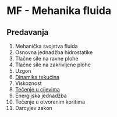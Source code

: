 # MF - Mehanika fluida

## Predavanja
1. Mehanička svojstva fluida
2. Osnovna jednadžba hidrostatike
3. Tlačne sile na ravne plohe
4. Tlačne sile na zakrivljene plohe
5. Uzgon
6. [Dinamika tekućina](https://github.com/ihip/MF/blob/master/06-dinamika/dinamika-BEAMER.pdf)
7. Viskoznost
8. [Tečenje u cijevima](https://github.com/ihip/MF/blob/master/08-tecenje-u-cijevima/MF-08-tecenje-u-cijevima.pdf)
9. Energijska jednadžba
10. Tečenje u otvorenim koritima
11. Darcyjev zakon

